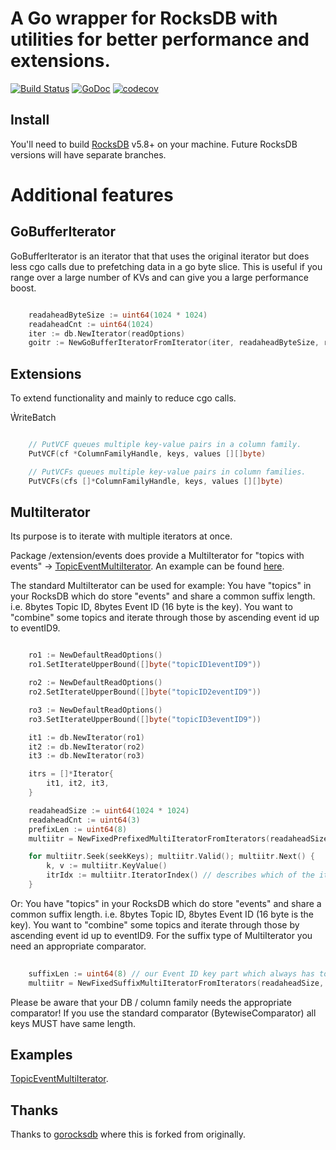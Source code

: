 # A Go wrapper for RocksDB with utilities for better performance and extensions.

[![Build Status](https://travis-ci.org/kapitan-k/gorocksdb.png)](https://travis-ci.org/kapitan-k/gorocksdb) [![GoDoc](https://godoc.org/github.com/kapitan-k/gorocksdb?status.png)](http://godoc.org/github.com/kapitan-k/gorocksdb)
[![codecov](https://codecov.io/gh/kapitan-k/gorocksdb/branch/master/graph/badge.svg)](https://codecov.io/gh/kapitan-k/gorocksdb)

## Install

You'll need to build [RocksDB](https://github.com/facebook/rocksdb) v5.8+ on your machine.
Future RocksDB versions will have separate branches.



# Additional features

## GoBufferIterator
GoBufferIterator is an iterator that that uses the original iterator but does less cgo calls
due to prefetching data in a go byte slice.
This is useful if you range over a large number of KVs and can give you a large performance boost.

```go

	readaheadByteSize := uint64(1024 * 1024)
	readaheadCnt := uint64(1024)
	iter := db.NewIterator(readOptions)
	goitr := NewGoBufferIteratorFromIterator(iter, readaheadByteSize, readaheadCnt, false, IteratorSortOrder_Asc)

```

##  Extensions 
To extend functionality and mainly to reduce cgo calls.

ẀriteBatch
```go

	// PutVCF queues multiple key-value pairs in a column family.
	PutVCF(cf *ColumnFamilyHandle, keys, values [][]byte)

	// PutVCFs queues multiple key-value pairs in column families.
	PutVCFs(cfs []*ColumnFamilyHandle, keys, values [][]byte)

```

## MultiIterator
Its purpose is to iterate with multiple iterators at once.

Package /extension/events does provide a MultiIterator for "topics with events" -> [TopicEventMultiIterator](https://github.com/kapitan-k/gorocksdb/blob/master/extension/event/multiiterator.go).
An example can be found [here](https://github.com/kapitan-k/gorocksdb/blob/master/extension/example/event.go).


The standard MultiIterator can be used for example:
You have "topics" in your RocksDB which do store "events" and share a common suffix length. 
i.e. 8bytes Topic ID, 8bytes Event ID (16 byte is the key).
You want to "combine" some topics and iterate through those by ascending event id up to eventID9.

```go

	ro1 := NewDefaultReadOptions()
	ro1.SetIterateUpperBound([]byte("topicID1eventID9"))

	ro2 := NewDefaultReadOptions()
	ro2.SetIterateUpperBound([]byte("topicID2eventID9"))

	ro3 := NewDefaultReadOptions()
	ro3.SetIterateUpperBound([]byte("topicID3eventID9"))

	it1 := db.NewIterator(ro1)
	it2 := db.NewIterator(ro2)
	it3 := db.NewIterator(ro3)

	itrs = []*Iterator{
		it1, it2, it3,
	}

	readaheadSize := uint64(1024 * 1024)
	readaheadCnt := uint64(3)
	prefixLen := uint64(8)
	multiitr = NewFixedPrefixedMultiIteratorFromIterators(readaheadSize, readaheadCnt, true, itrs, prefixLen)

	for multiitr.Seek(seekKeys); multiitr.Valid(); multiitr.Next() {
		k, v := multiitr.KeyValue()
		itrIdx := multiitr.IteratorIndex() // describes which of the iterators in "itrs" provides k, v
	}

```
Or:
You have "topics" in your RocksDB which do store "events" and share a common suffix length.
i.e. 8bytes Topic ID, 8bytes Event ID (16 byte is the key).
You want to "combine" some topics and iterate through those by ascending event id up to eventID9.
For the suffix type of MultiIterator you need an appropriate comparator.

```go
	
	suffixLen := uint64(8) // our Event ID key part which always has to be 8 bytes here.
	multiitr = NewFixedSuffixMultiIteratorFromIterators(readaheadSize, readaheadCnt, true, itrs, suffixLen)

```

Please be aware that your DB / column family needs the appropriate comparator!
If you use the standard comparator (BytewiseComparator) all keys MUST have same length.


## Examples
[TopicEventMultiIterator](https://github.com/kapitan-k/gorocksdb/blob/master/extension/example/event.go).

## Thanks
Thanks to [gorocksdb](https://github.com/tecbot/gorocksdb) where this is forked from originally.
